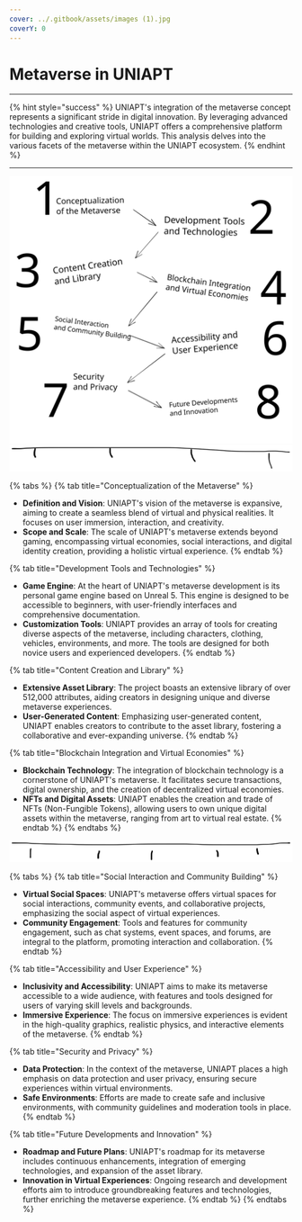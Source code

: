 ```yaml
---
cover: ../.gitbook/assets/images (1).jpg
coverY: 0
---
```


# Metaverse in UNIAPT

***

{% hint style="success" %}
UNIAPT's integration of the metaverse concept represents a significant stride in digital innovation. By leveraging advanced technologies and creative tools, UNIAPT offers a comprehensive platform for building and exploring virtual worlds. This analysis delves into the various facets of the metaverse within the UNIAPT ecosystem.
{% endhint %}

***



<img src="../.gitbook/assets/file.excalidraw (1).svg" alt="" class="gitbook-drawing">



<img src="../.gitbook/assets/file.excalidraw (3).svg" alt="" class="gitbook-drawing">

{% tabs %}
{% tab title="Conceptualization of the Metaverse" %}
* **Definition and Vision**: UNIAPT's vision of the metaverse is expansive, aiming to create a seamless blend of virtual and physical realities. It focuses on user immersion, interaction, and creativity.
* **Scope and Scale**: The scale of UNIAPT's metaverse extends beyond gaming, encompassing virtual economies, social interactions, and digital identity creation, providing a holistic virtual experience.
{% endtab %}

{% tab title="Development Tools and Technologies" %}
* **Game Engine**: At the heart of UNIAPT's metaverse development is its personal game engine based on Unreal 5. This engine is designed to be accessible to beginners, with user-friendly interfaces and comprehensive documentation.
* **Customization Tools**: UNIAPT provides an array of tools for creating diverse aspects of the metaverse, including characters, clothing, vehicles, environments, and more. The tools are designed for both novice users and experienced developers.
{% endtab %}

{% tab title="Content Creation and Library" %}
* **Extensive Asset Library**: The project boasts an extensive library of over 512,000 attributes, aiding creators in designing unique and diverse metaverse experiences.
* **User-Generated Content**: Emphasizing user-generated content, UNIAPT enables creators to contribute to the asset library, fostering a collaborative and ever-expanding universe.
{% endtab %}

{% tab title="Blockchain Integration and Virtual Economies" %}
* **Blockchain Technology**: The integration of blockchain technology is a cornerstone of UNIAPT's metaverse. It facilitates secure transactions, digital ownership, and the creation of decentralized virtual economies.
* **NFTs and Digital Assets**: UNIAPT enables the creation and trade of NFTs (Non-Fungible Tokens), allowing users to own unique digital assets within the metaverse, ranging from art to virtual real estate.
{% endtab %}
{% endtabs %}



<img src="../.gitbook/assets/file.excalidraw (2).svg" alt="" class="gitbook-drawing">

{% tabs %}
{% tab title="Social Interaction and Community Building" %}
* **Virtual Social Spaces**: UNIAPT's metaverse offers virtual spaces for social interactions, community events, and collaborative projects, emphasizing the social aspect of virtual experiences.
* **Community Engagement**: Tools and features for community engagement, such as chat systems, event spaces, and forums, are integral to the platform, promoting interaction and collaboration.
{% endtab %}

{% tab title="Accessibility and User Experience" %}
* **Inclusivity and Accessibility**: UNIAPT aims to make its metaverse accessible to a wide audience, with features and tools designed for users of varying skill levels and backgrounds.
* **Immersive Experience**: The focus on immersive experiences is evident in the high-quality graphics, realistic physics, and interactive elements of the metaverse.
{% endtab %}

{% tab title="Security and Privacy" %}
* **Data Protection**: In the context of the metaverse, UNIAPT places a high emphasis on data protection and user privacy, ensuring secure experiences within virtual environments.
* **Safe Environments**: Efforts are made to create safe and inclusive environments, with community guidelines and moderation tools in place.
{% endtab %}

{% tab title="Future Developments and Innovation" %}
* **Roadmap and Future Plans**: UNIAPT's roadmap for its metaverse includes continuous enhancements, integration of emerging technologies, and expansion of the asset library.
* **Innovation in Virtual Experiences**: Ongoing research and development efforts aim to introduce groundbreaking features and technologies, further enriching the metaverse experience.
{% endtab %}
{% endtabs %}
